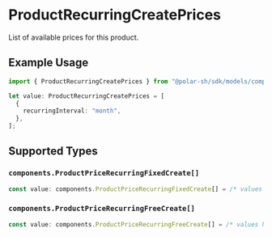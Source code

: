 # ProductRecurringCreatePrices

List of available prices for this product.

## Example Usage

```typescript
import { ProductRecurringCreatePrices } from "@polar-sh/sdk/models/components";

let value: ProductRecurringCreatePrices = [
  {
    recurringInterval: "month",
  },
];
```

## Supported Types

### `components.ProductPriceRecurringFixedCreate[]`

```typescript
const value: components.ProductPriceRecurringFixedCreate[] = /* values here */
```

### `components.ProductPriceRecurringFreeCreate[]`

```typescript
const value: components.ProductPriceRecurringFreeCreate[] = /* values here */
```

